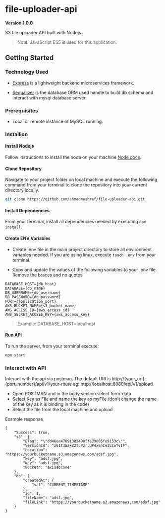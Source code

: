 # file-uploader-api
**Version 1.0.0**

S3 file uploader API built with Nodejs.

> Note: JavaScript ES5 is used for this application.

## Getting Started

### Technology Used

- [Express](https://expressjs.com/)  is a lightweight backend microservices framework.

- [Sequalizer](https://sequelize.org/v3/) is the database ORM  used handle to build db schema and interact with mysql database server.

### Prerequisites

- Local or remote instance of MySQL running.

### Installion

#### Install Nodejs

Follow instructions to install the node on your machine [Node docs](https://nodejs.org/en/download/).

#### Clone Repository

Navigate to your project folder on local machine and execute the following command from your terminal to clone the repository into your current directory locally.

```bash
git clone https://github.com/ahmedmeshref/file-uploader-api.git
```

#### Install Dependencies

From your terminal, install all dependencies needed by executing ```npm install```.

#### Create ENV Variables 

- Create .env file in the main project directory to store all environment variables needed. If you are using linux, execute ```touch .env``` from your terminal.

- Copy and update the values of the following variables to your .env file. Remove the braces and no quotes
```
DATABASE_HOST={db_host}
DATABASE={db_name}
DB_USERNAME={db_username}
DB_PASSWORD={db_password}
PORT={application_port}
AWS_BUCKET_NAME={s3_bucket_name}
AWS_ACCESS_ID={aws_access_id}
AWS_SECRET_ACCESS_KEY={aws_access_key}
```

> Example: DATABASE_HOST=localhost
 
#### Run API

To run the server, from your terminal execute:

```bash
npm start
```

### Interact with API 

Interact with the api via postman. The default URI is http://{your_url}:{port_number}/api/v1/your-route eg: http://localhost:8080/api/v1/upload

* Open POSTMAN and in the body section select form-data
* Select Key as File and name the key as myFile (don't change the name of the key as it is binding in the code)
* Select the file from the local machine and upload

Example response

```
{
    "Success": true,
    "s3": {
        "ETag": "\"dd46ea47691382498ffe79005fe9153c\"",
        "VersionId": "z61T3WakZ2T.P2r.UP4xEnIe3LIwYvIF",
        "Location": "https://yourbucketname.s3.amazonaws.com/adsf.jpg",
        "key": "adsf.jpg",
        "Key": "adsf.jpg",
        "Bucket": "axisabcone"
    },
    "db": {
        "createdAt": {
            "val": "CURRENT_TIMESTAMP"
        },
        "id": 1,
        "fileName": "adsf.jpg",
        "fileLink": "https://yourbucketname.s3.amazonaws.com/adsf.jpg"
    }
}
```




